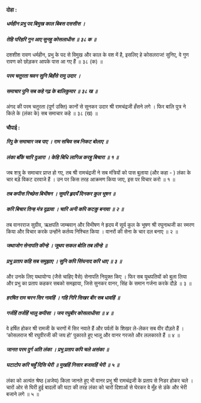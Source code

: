 #### दोहा :

##### धर्महीन प्रभु पद बिमुख काल बिबस दससीस ।
##### तेहि परिहरि गुन आए सुनहु कोसलाधीस ॥ ३८ क ॥

दशशीश रावण धर्महीन, प्रभु के पद से विमुख और काल के वश में है, इसलिए हे कोसलराज! सुनिए, वे गुण रावण को छोड़कर आपके पास आ गए हैं ॥ ३८ (क) ॥

##### परम चतुरता श्रवन सुनि बिहँसे रामु उदार ।
##### समाचार पुनि सब कहे गढ़ के बालिकुमार ॥ ३८ ख ॥

अंगद की परम चतुरता (पूर्ण उक्ति) कानों से सुनकर उदार श्री रामचंद्रजी हँसने लगे । फिर बालि पुत्र ने किले के (लंका के) सब समाचार कहे ॥ ३८ (ख) ॥

#### चौपाई :

##### रिपु के समाचार जब पाए । राम सचिव सब निकट बोलाए ॥
##### लंका बाँके चारि दुआरा । केहि बिधि लागिअ करहु बिचारा ॥ १ ॥

जब शत्रु के समाचार प्राप्त हो गए, तब श्री रामचंद्रजी ने सब मंत्रियों को पास बुलाया (और कहा - ) लंका के चार बड़े विकट दरवाजे हैं । उन पर किस तरह आक्रमण किया जाए, इस पर विचार करो ॥ १ ॥

##### तब कपीस रिच्छेस बिभीषन । सुमरि हृदयँ दिनकर कुल भूषन ॥
##### करि बिचार तिन्ह मंत्र दृढ़ावा । चारि अनी कपि कटकु बनावा ॥ २ ॥

तब वानरराज सुग्रीव, ऋक्षपति जाम्बवान् और विभीषण ने हृदय में सूर्य कुल के भूषण श्री रघुनाथजी का स्मरण किया और विचार करके उन्होंने कर्तव्य निश्चित किया । वानरों की सेना के चार दल बनाए ॥ २ ॥

##### जथाजोग सेनापति कीन्हे । जूथप सकल बोलि तब लीन्हे ॥
##### प्रभु प्रताप कहि सब समुझाए । सुनि कपि सिंघनाद करि धाए ॥ ३ ॥

और उनके लिए यथायोग्य (जैसे चाहिए वैसे) सेनापति नियुक्त किए । फिर सब यूथपतियों को बुला लिया और प्रभु का प्रताप कहकर सबको समझाया, जिसे सुनकर वानर, सिंह के समान गर्जना करके दौड़े ॥ ३ ॥

##### हरषित राम चरन सिर नावहिं । गहि गिरि सिखर बीर सब धावहिं ॥
##### गर्जहिं तर्जहिं भालु कपीसा । जय रघुबीर कोसलाधीसा ॥ ४ ॥

वे हर्षित होकर श्री रामजी के चरणों में सिर नवाते हैं और पर्वतों के शिखर ले-लेकर सब वीर दौड़ते हैं । ‘कोसलराज श्री रघुवीरजी की जय हो’ पुकारते हुए भालू और वानर गरजते और ललकारते हैं ॥ ४ ॥

##### जानत परम दुर्ग अति लंका । प्रभु प्रताप कपि चले असंका ॥
##### घटाटोप करि चहुँ दिसि घेरी ॥ मुखहिं निसार बजावहिं भेरी ॥ ५ ॥

लंका को अत्यंत श्रेष्ठ (अजेय) किला जानते हुए भी वानर प्रभु श्री रामचंद्रजी के प्रताप से निडर होकर चले । चारों ओर से घिरी हुई बादलों की घटा की तरह लंका को चारों दिशाओं से घेरकर वे मुँह से डंके और भेरी बजाने लगे ॥ ५ ॥